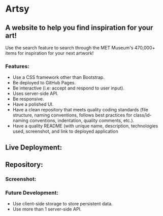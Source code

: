 # Artsy
## A website to help you find inspiration for your art!

Use the search feature to search through the MET Museum's 470,000+ items for inspiration for your next artwork!

### Features:
- Use a CSS framework other than Bootstrap.
- Be deployed to GitHub Pages.
- Be interactive (i.e: accept and respond to user input).
- Uses server-side API.
- Be responsive.
- Have a polished UI.
- Have a clean repository that meets quality coding standards (file structure, naming conventions, follows best practices for class/id-naming conventions, indentation, quality comments, etc.).
- Have a quality README (with unique name, description, technologies used, screenshot, and link to deployed application

## Live Deployment:

## Repository:

### Screenshot:

### Future Development:
- Use client-side storage to store persistent data.
- Use more than 1 server-side API.

